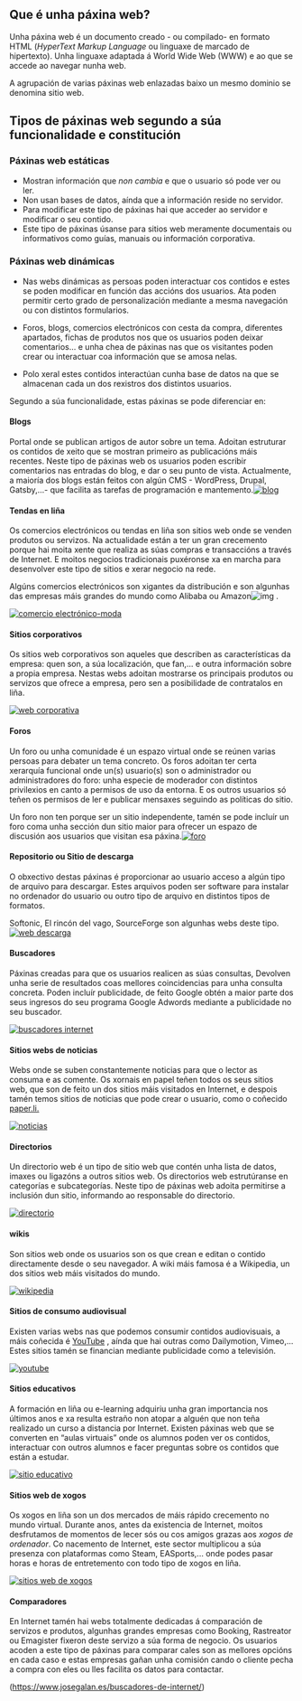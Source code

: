 ## Que é unha páxina web?

Unha páxina web é un documento creado - ou compilado- en formato HTML (*HyperText Markup Language* ou linguaxe de marcado de hipertexto). Unha linguaxe adaptada á World Wide Web (WWW) e ao que se accede ao navegar nunha web. 

A agrupación de varias páxinas web enlazadas baixo un mesmo dominio se denomina sitio web.

## Tipos de páxinas web segundo a súa funcionalidade e constitución

### Páxinas web estáticas

* Mostran información que *non cambia* e que o usuario só pode ver ou ler. 
* Non usan bases de datos, aínda que a información reside no servidor.
* Para modificar este tipo de páxinas hai que acceder ao servidor e modificar o seu contido. 
* Este tipo de páxinas úsanse para sitios web meramente documentais ou informativos como guías, manuais ou información corporativa.

### Páxinas web dinámicas

* Nas webs dinámicas as persoas poden interactuar cos contidos e estes se poden modificar en función das accións dos usuarios. Ata poden permitir certo grado de personalización mediante a mesma navegación ou con distintos formularios. 

* Foros, blogs, comercios electrónicos con cesta da compra, diferentes apartados, fichas de produtos nos que os usuarios poden deixar comentarios... e unha chea de páxinas nas que os visitantes poden crear ou interactuar coa información que se amosa nelas. 
* Polo xeral estes contidos interactúan cunha base de datos na que se almacenan cada un dos rexistros dos distintos usuarios.

Segundo a súa funcionalidade, estas páxinas se pode diferenciar en:

#### Blogs

Portal onde se publican artigos de autor sobre un tema. Adoitan estruturar os contidos de xeito que se mostran primeiro as publicacións máis recentes. Neste tipo de páxinas web os usuarios poden escribir comentarios nas entradas do blog, e dar o seu punto de vista. Actualmente, a maioría dos blogs están feitos con algún CMS - WordPress, Drupal, Gatsby,...- que facilita as tarefas de programación e mantemento.[![blog](https://www.josegalan.es/wp-content/uploads/2014/05/blog.jpg)](https://www.josegalan.es/wp-content/uploads/2014/05/blog.jpg)

#### Tendas en liña

Os comercios electrónicos ou tendas en liña son sitios web onde se venden produtos ou servizos. Na actualidade están a ter un gran crecemento porque hai moita xente que realiza as súas compras e transaccións a través de Internet. E moitos negocios tradicionais puxéronse xa en marcha para desenvolver este tipo de sitios e xerar negocio na rede. 

Algúns comercios electrónicos son xigantes da distribución e son algunhas das empresas máis grandes do mundo como Alibaba ou Amazon![img](https://ir-es.amazon-adsystem.com/e/ir?t=cosasobrmarko-21&l=ur2&o=30) .

[![comercio electrónico-moda](https://www.josegalan.es/wp-content/uploads/2013/10/ecommerce-moda.jpg)](https://www.josegalan.es/wp-content/uploads/2013/10/ecommerce-moda.jpg)

#### Sitios corporativos

Os sitios web corporativos son aqueles que describen as características da empresa: quen son, a súa localización, que fan,... e outra información sobre a propia empresa. Nestas webs adoitan mostrarse os principais produtos ou servizos que ofrece a empresa, pero sen a posibilidade de contratalos en liña.

[![web corporativa](https://www.josegalan.es/wp-content/uploads/2017/06/web-corporativa-1024x416.png)](https://www.josegalan.es/wp-content/uploads/2017/06/web-corporativa.png)

#### Foros

Un foro ou unha comunidade é un espazo virtual onde se reúnen varias persoas para debater un tema concreto. Os foros adoitan ter certa xerarquía funcional onde un(s) usuario(s) son o administrador ou administradores do foro: unha especie de moderador con distintos privilexios en canto a permisos de uso da entorna. E os outros usuarios só teñen os permisos de ler e publicar mensaxes seguindo as políticas do sitio. 

Un foro non ten porque ser un sitio independente, tamén se pode incluír un foro coma unha sección dun sitio maior para ofrecer un espazo de discusión aos usuarios que visitan esa páxina.[![foro](https://www.josegalan.es/wp-content/uploads/2017/06/foro-e1498240329386.jpg)](https://www.josegalan.es/wp-content/uploads/2017/06/foro.jpg)

#### Repositorio ou Sitio de descarga

O obxectivo destas páxinas é proporcionar ao usuario acceso a algún tipo de arquivo para descargar. Estes arquivos poden ser software para instalar no ordenador do usuario ou outro tipo de arquivo en distintos tipos de formatos. 

Softonic, El rincón del vago, SourceForge son algunhas webs deste tipo.
[![web descarga](https://www.josegalan.es/wp-content/uploads/2017/06/web-descarga.jpg)](https://www.josegalan.es/wp-content/uploads/2017/06/web-descarga.jpg)

#### Buscadores

Páxinas creadas para que os usuarios realicen as súas consultas, Devolven unha serie de resultados coas mellores coincidencias para unha consulta concreta. Poden incluír publicidade, de feito Google obtén a maior parte dos seus ingresos do seu programa Google Adwords mediante a publicidade no seu buscador.

[![buscadores internet](https://www.josegalan.es/wp-content/uploads/2017/04/buscadores-internet-e1498288501992.jpg)](https://www.josegalan.es/wp-content/uploads/2017/04/buscadores-internet.jpg)

#### Sitios webs de noticias

Webs onde se suben constantemente noticias para que o lector as consuma e as comente. Os xornais en papel teñen todos os seus sitios web, que son de feito un dos sitios máis visitados en Internet, e despois tamén temos sitios de noticias que pode crear o usuario, como o coñecido [paper.li.](http://paper.li/)

[![noticias](https://www.josegalan.es/wp-content/uploads/2017/06/noticias.jpg)](https://www.josegalan.es/wp-content/uploads/2017/06/noticias.jpg)

#### Directorios

Un directorio web é un tipo de sitio web que contén unha lista de datos, imaxes ou ligazóns a outros sitios web. Os directorios web estrutúranse en categorías e subcategorías. Neste tipo de páxinas web adoita permitirse a inclusión dun sitio, informando ao responsable do directorio.

[![directorio](https://www.josegalan.es/wp-content/uploads/2017/06/directorio-400x355.jpg)](https://www.josegalan.es/wp-content/uploads/2017/06/directorio.jpg)

#### wikis

Son sitios web onde os usuarios son os que crean e editan o contido directamente desde o seu navegador. A wiki máis famosa é a Wikipedia, un dos sitios web máis visitados do mundo.

[![wikipedia](https://www.josegalan.es/wp-content/uploads/2017/06/wikipedia-logo.gif)](https://www.josegalan.es/wp-content/uploads/2017/06/wikipedia-logo.gif)

#### Sitios de consumo audiovisual

Existen varias webs nas que podemos consumir contidos audiovisuais, a máis coñecida é [YouTube](https://www.josegalan.es/ebook-gratuito-como-posicionar-nuestros-videos-de-youtube/) , aínda que hai outras como Dailymotion, Vimeo,... Estes sitios tamén se financian mediante publicidade como a televisión.

[![youtube](https://www.josegalan.es/wp-content/uploads/2017/05/youtube-e1498375675339.png)](https://www.josegalan.es/wp-content/uploads/2017/05/youtube.png)

#### Sitios educativos

A formación en liña ou e-learning adquiriu unha gran importancia nos últimos anos e xa resulta estraño non atopar a alguén que non teña realizado un curso a distancia por Internet. Existen páxinas web que se converten en “aulas virtuais” onde os alumnos poden ver os contidos, interactuar con outros alumnos e facer preguntas sobre os contidos que están a estudar.

[![sitio educativo](https://www.josegalan.es/wp-content/uploads/2017/06/sitio-educativo.jpg)](https://www.josegalan.es/wp-content/uploads/2017/06/sitio-educativo.jpg)

#### Sitios web de xogos

Os xogos en liña son un dos mercados de máis rápido crecemento no mundo virtual. Durante anos, antes da existencia de Internet, moitos desfrutamos de momentos de lecer sós ou cos amigos grazas aos *xogos de ordenador*. Co nacemento de Internet, este sector multiplicou a súa presenza con plataformas como Steam, EASports,... onde podes pasar horas e horas de entretemento con todo tipo de xogos en liña.

[![sitios web de xogos](https://www.josegalan.es/wp-content/uploads/2017/06/webs-juegos.jpg)](https://www.josegalan.es/wp-content/uploads/2017/06/webs-juegos.jpg)

#### Comparadores

En Internet tamén hai webs totalmente dedicadas á comparación de servizos e produtos, algunhas grandes empresas como Booking, Rastreator ou Emagister fixeron deste servizo a súa forma de negocio. Os usuarios acoden a este tipo de páxinas para comparar cales son as mellores opcións en cada caso e estas empresas gañan unha comisión cando o cliente pecha a compra con eles ou lles facilita os datos para contactar.





(https://www.josegalan.es/buscadores-de-internet/)